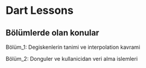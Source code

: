 # Dart Lessons

## Bölümlerde olan konular

Bölüm_1: Degiskenlerin tanimi ve interpolation kavrami

Bölüm_2: Donguler ve kullanicidan veri alma islemleri

